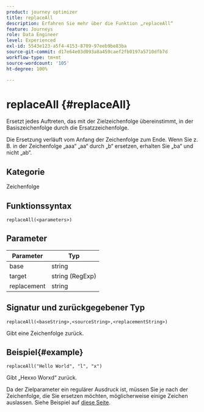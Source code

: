 ```yaml
---
product: journey optimizer
title: replaceAll
description: Erfahren Sie mehr über die Funktion „replaceAll“
feature: Journeys
role: Data Engineer
level: Experienced
exl-id: 5543e123-a5f4-4153-8709-97eeb9be83ba
source-git-commit: d17e64e03d093a8a459caef2fb0197a5710dfb7d
workflow-type: tm+mt
source-wordcount: '105'
ht-degree: 100%

---
```


# replaceAll {#replaceAll}

Ersetzt jedes Auftreten, das mit der Zielzeichenfolge übereinstimmt, in der Basiszeichenfolge durch die Ersatzzeichenfolge.

Die Ersetzung verläuft vom Anfang der Zeichenfolge zum Ende. Wenn Sie z. B. in der Zeichenfolge „aaa“ „aa“ durch „b“ ersetzen, erhalten Sie „ba“ und nicht „ab“.

## Kategorie

Zeichenfolge

## Funktionssyntax

`replaceAll(<parameters>)`

## Parameter

| Parameter | Typ |
|-----------|--------------|
| base | string |
| target | string (RegExp) |
| replacement | string |

## Signatur und zurückgegebener Typ

`replaceAll(<baseString>,<sourceString>,<replacementString>)`

Gibt eine Zeichenfolge zurück.

## Beispiel{#example}

`replaceAll("Hello World", "l", "x")`

Gibt „Hexxo Worxd“ zurück.

Da der Zielparameter ein regulärer Ausdruck ist, müssen Sie je nach der Zeichenfolge, die Sie ersetzen möchten, möglicherweise einige Zeichen auslassen. Siehe Beispiel auf [diese Seite](../functions/functionreplace.md#example_2).
